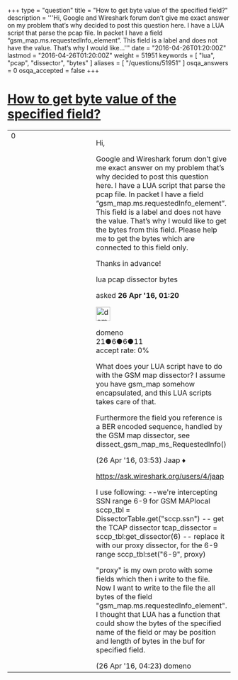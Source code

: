 +++
type = "question"
title = "How to get byte value of the specified field?"
description = '''Hi, Google and Wireshark forum don’t give me exact answer on my problem that’s why decided to post this question here. I have a LUA script that parse the pcap file. In packet I have a field “gsm_map.ms.requestedInfo_element”. This field is a label and does not have the value. That’s why I would like...'''
date = "2016-04-26T01:20:00Z"
lastmod = "2016-04-26T01:20:00Z"
weight = 51951
keywords = [ "lua", "pcap", "dissector", "bytes" ]
aliases = [ "/questions/51951" ]
osqa_answers = 0
osqa_accepted = false
+++

<div class="headNormal">

# [How to get byte value of the specified field?](/questions/51951/how-to-get-byte-value-of-the-specified-field)

</div>

<div id="main-body">

<div id="askform">

<table id="question-table" style="width:100%;"><colgroup><col style="width: 50%" /><col style="width: 50%" /></colgroup><tbody><tr class="odd"><td style="width: 30px; vertical-align: top"><div class="vote-buttons"><div id="post-51951-score" class="post-score" title="current number of votes">0</div><div id="favorite-count" class="favorite-count"></div></div></td><td><div id="item-right"><div class="question-body"><p>Hi,</p><p>Google and Wireshark forum don’t give me exact answer on my problem that’s why decided to post this question here. I have a LUA script that parse the pcap file. In packet I have a field “gsm_map.ms.requestedInfo_element”. This field is a label and does not have the value. That’s why I would like to get the bytes from this field. Please help me to get the bytes which are connected to this field only.</p><p>Thanks in advance!</p></div><div id="question-tags" class="tags-container tags">lua pcap dissector bytes</div><div id="question-controls" class="post-controls"></div><div class="post-update-info-container"><div class="post-update-info post-update-info-user"><p>asked <strong>26 Apr '16, 01:20</strong></p><img src="https://secure.gravatar.com/avatar/2d7d6eacf9c502b9188b233cb3e1d8ff?s=32&amp;d=identicon&amp;r=g" class="gravatar" width="32" height="32" alt="domeno&#39;s gravatar image" /><p>domeno<br />
<span class="score" title="21 reputation points">21</span><span title="6 badges"><span class="badge1">●</span><span class="badgecount">6</span></span><span title="6 badges"><span class="silver">●</span><span class="badgecount">6</span></span><span title="11 badges"><span class="bronze">●</span><span class="badgecount">11</span></span><br />
<span class="accept_rate" title="Rate of the user&#39;s accepted answers">accept rate:</span> <span title="domeno has no accepted answers">0%</span></p></div></div><div id="comments-container-51951" class="comments-container"><span id="51954"></span><div id="comment-51954" class="comment"><div id="post-51954-score" class="comment-score"></div><div class="comment-text"><p>What does your LUA script have to do with the GSM map dissector? I assume you have gsm_map somehow encapsulated, and this LUA scripts takes care of that.</p><p>Furthermore the field you reference is a BER encoded sequence, handled by the GSM map dissector, see dissect_gsm_map_ms_RequestedInfo()</p></div><div id="comment-51954-info" class="comment-info"><span class="comment-age">(26 Apr '16, 03:53)</span> Jaap ♦</div></div><span id="51957"></span><div id="comment-51957" class="comment"><div id="post-51957-score" class="comment-score"></div><div class="comment-text"><p><a href="https://ask.wireshark.org/users/4/jaap">https://ask.wireshark.org/users/4/jaap</a></p><p>I use following: --we're intercepting SSN range 6-9 for GSM MAPlocal sccp_tbl = DissectorTable.get("sccp.ssn") -- get the TCAP dissector tcap_dissector = sccp_tbl:get_dissector(6) -- replace it with our proxy dissector, for the 6-9 range sccp_tbl:set("6-9", proxy)</p><p>"proxy" is my own proto with some fields which then i write to the file. Now I want to write to the file the all bytes of the field "gsm_map.ms.requestedInfo_element". I thought that LUA has a function that could show the bytes of the specified name of the field or may be position and length of bytes in the buf for specified field.</p></div><div id="comment-51957-info" class="comment-info"><span class="comment-age">(26 Apr '16, 04:23)</span> domeno</div></div></div><div id="comment-tools-51951" class="comment-tools"></div><div class="clear"></div><div id="comment-51951-form-container" class="comment-form-container"></div><div class="clear"></div></div></td></tr></tbody></table>

</div>

</div>

